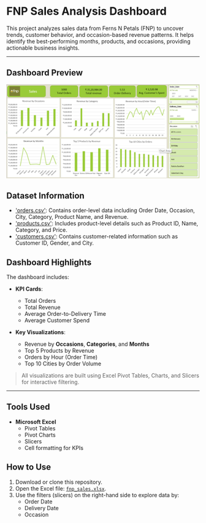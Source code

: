 # FNP Sales Analysis Dashboard
This project analyzes sales data from Ferns N Petals (FNP) to uncover trends, customer behavior, and occasion-based revenue patterns. It helps identify the best-performing months, products, and occasions, providing actionable business insights.

---

## Dashboard Preview
![Dashboard Screenshort](./images/fnp-dashboard.png)

## Dataset Information
- ['orders.csv'](./dataset/orders.csv): Contains order-level data including Order Date, Occasion, City, Category, Product Name, and Revenue.
- ['products.csv'](./dataset/products.csv): Includes product-level details such as Product ID, Name, Category, and Price.
- ['customers.csv'](./dataset/customers.csv): Contains customer-related information such as Customer ID, Gender, and City. 

## Dashboard Highlights

The dashboard includes:

- **KPI Cards**:
   - Total Orders
   - Total Revenue
   - Average Order-to-Delivery Time
   - Average Customer Spend

- **Key Visualizations**:
  - Revenue by **Occasions**, **Categories**, and **Months**
  - Top 5 Products by Revenue
  - Orders by Hour (Order Time)
  - Top 10 Cities by Order Volume

> All visualizations are built using Excel Pivot Tables, Charts, and Slicers for interactive filtering.

---

## Tools Used

- **Microsoft Excel**
  - Pivot Tables
  - Pivot Charts
  - Slicers
  - Cell formatting for KPIs


## How to Use

1. Download or clone this repository.
2. Open the Excel file: [`fnp_sales.xlsx`](https://github.com/PrachiShandilya/fnp-sales-analysis/blob/main/fnp_sales.xlsx).
3. Use the filters (slicers) on the right-hand side to explore data by:
   - Order Date
   - Delivery Date
   - Occasion

